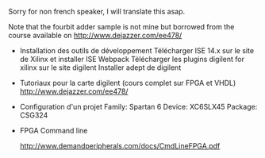 Sorry for non french speaker, I will translate this asap.

Note that the fourbit adder sample is not mine but borrowed from the course available on
http://www.dejazzer.com/ee478/

* Installation des outils de développement
  Télécharger ISE 14.x sur le site de Xilinx et installer ISE Webpack
  Télécharger les plugins digilent for xilinx sur le site digilent
  Installer adept de digilent
* Tutoriaux pour la carte digilent (cours complet sur FPGA et VHDL)
  http://www.dejazzer.com/ee478/

* Configuration d'un projet
  Family: Spartan 6
  Device: XC6SLX45
  Package: CSG324

* FPGA Command line

  http://www.demandperipherals.com/docs/CmdLineFPGA.pdf

